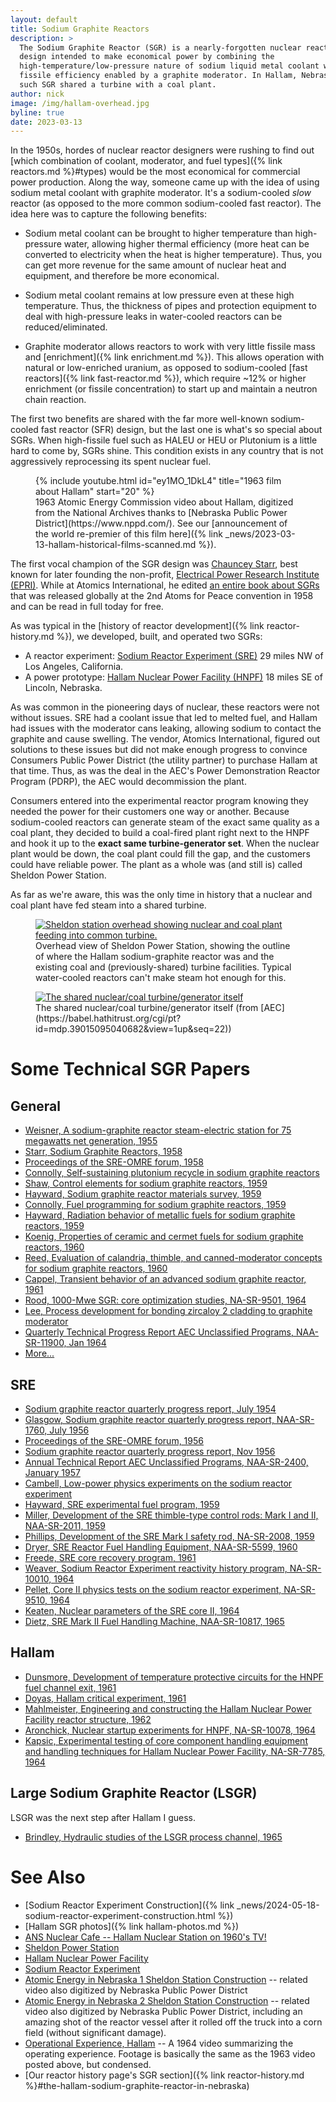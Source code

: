 ```yaml
---
layout: default
title: Sodium Graphite Reactors
description: >
  The Sodium Graphite Reactor (SGR) is a nearly-forgotten nuclear reactor
  design intended to make economical power by combining the
  high-temperature/low-pressure nature of sodium liquid metal coolant with the
  fissile efficiency enabled by a graphite moderator. In Hallam, Nebraska, one
  such SGR shared a turbine with a coal plant.
author: nick
image: /img/hallam-overhead.jpg
byline: true
date: 2023-03-13
---
```


<div class="row">
<div class="col-md-8" markdown="1">

In the 1950s, hordes of nuclear reactor designers were rushing to find out
[which combination of coolant, moderator, and fuel types]({% link reactors.md
%}#types) would be the most economical for commercial power production. Along
the way, someone came up with the idea of using sodium metal coolant with
graphite moderator. It's a sodium-cooled _slow_ reactor (as opposed to the more
common sodium-cooled fast reactor). The idea here was to capture the following
benefits:

- Sodium metal coolant can be brought to higher temperature than high-pressure water,
  allowing higher thermal efficiency (more heat can be converted to electricity when
  the heat is higher temperature). Thus, you can get more revenue for the same amount
  of nuclear heat and equipment, and therefore be more economical.

- Sodium metal coolant remains at low pressure even at these high temperature. Thus,
  the thickness of pipes and protection equipment to deal with high-pressure
  leaks in water-cooled reactors can be reduced/eliminated.

- Graphite moderator allows reactors to work with very little fissile mass
  and [enrichment]({% link enrichment.md %}).
  This allows operation with natural or low-enriched uranium, as opposed to
  sodium-cooled [fast reactors]({% link fast-reactor.md %}), which require ~12% or higher
  enrichment (or fissile concentration) to start up and maintain a neutron chain reaction.

The first two benefits are shared with the far more well-known sodium-cooled fast reactor
(SFR) design, but the last one is what's so special about SGRs. When high-fissile fuel such
as HALEU or HEU or Plutonium is a little hard to come by, SGRs shine. This condition exists
in any country that is not aggressively reprocessing its spent nuclear fuel.

<figure>
<div class="ratio ratio-16x9">
{% include youtube.html id="ey1MO_1DkL4" title="1963 film about Hallam" start="20" %}
</div>
<figcaption markdown="1">1963 Atomic Energy Commission video about Hallam,
digitized from the National Archives thanks to  [Nebraska Public Power
District](https://www.nppd.com/). See our [announcement of the world re-premier
of this film here]({% link _news/2023-03-13-hallam-historical-films-scanned.md %}).
</figcaption> 
</figure>

The first vocal champion of the SGR design was [Chauncey
Starr](https://en.wikipedia.org/wiki/Chauncey_Starr), best known for later
founding the non-profit, [Electrical Power Research Institute
(EPRI)](https://en.wikipedia.org/wiki/Electric_Power_Research_Institute). While
at Atomics International, he edited [an entire book about
SGRs](https://babel.hathitrust.org/cgi/pt?id=mdp.39015003993881&view=1up&seq=7)
that was released globally at the 2nd Atoms for Peace convention in 1958 and can
be read in full today for free.

As was typical in the [history of reactor development]({% link reactor-history.md
%}), we developed, built, and operated two SGRs:

- A reactor experiment: [Sodium Reactor Experiment
  (SRE)](https://en.wikipedia.org/wiki/Sodium_Reactor_Experiment) 29 miles NW of
  Los Angeles, California.
- A power prototype: [Hallam Nuclear Power Facility
  (HNPF)](https://en.wikipedia.org/wiki/Hallam_Nuclear_Power_Facility) 18 miles SE
  of Lincoln, Nebraska.

As was common in the pioneering days of nuclear, these reactors were not without
issues. SRE had a coolant issue that led to melted fuel, and Hallam had issues
with the moderator cans leaking, allowing sodium to contact the graphite and
cause swelling. The vendor, Atomics International, figured out solutions to
these issues but did not make enough progress to convince Consumers Public Power
District (the utility partner) to purchase Hallam at that time. Thus, as was
the deal in the AEC's Power Demonstration Reactor Program (PDRP), the AEC would
decommission the plant.

Consumers entered into the experimental reactor program knowing they needed the
power for their customers one way or another. Because sodium-cooled reactors can
generate steam of the exact same quality as a coal plant, they decided to build
a coal-fired plant right next to the HNPF and hook it up to the **exact same
turbine-generator set**. When the nuclear plant would be down, the coal plant
could fill the gap, and the customers could have reliable power. The plant
as a whole was (and still is) called Sheldon Power Station.

As far as we're aware, this was the only time in history that a nuclear and coal
plant have fed steam into a shared turbine.

<figure>
  <a href="/img/hallam-overhead.jpg">
  <img src="/img/hallam-overhead.jpg" alt="Sheldon station overhead showing nuclear and coal plant feeding into common turbine." class="img img-fluid center-block"></a>
   <figcaption markdown="1">Overhead view of Sheldon Power Station, showing the
   outline of where the Hallam sodium-graphite reactor was and the existing coal
   and (previously-shared) turbine facilities. Typical water-cooled reactors can't make 
   steam hot enough for this.
</figcaption> 
</figure>

<figure>
  <a href="/img/Hallam-turbine-generator.jpg">
  <img src="/img/Hallam-turbine-generator.jpg" alt="The shared nuclear/coal turbine/generator itself" class="img img-fluid center-block"></a>
   <figcaption markdown="1">The shared nuclear/coal turbine/generator itself (from [AEC](https://babel.hathitrust.org/cgi/pt?id=mdp.39015095040682&view=1up&seq=22))
</figcaption> 
</figure>

# Some Technical SGR Papers

## General

- [Weisner, A sodium-graphite reactor steam-electric station for 75 megawatts net
  generation, 1955](https://babel.hathitrust.org/cgi/pt?id=mdp.39015095000678)
- [Starr, Sodium Graphite Reactors, 1958](https://babel.hathitrust.org/cgi/pt?id=mdp.39015003993881&seq=7)
- [Proceedings of the SRE-OMRE forum,
  1958](https://babel.hathitrust.org/cgi/pt?id=mdp.39015095054634)
- [Connolly, Self-sustaining plutonium recycle in sodium graphite reactors](https://babel.hathitrust.org/cgi/pt?id=mdp.39015095002765)
- [Shaw, Control elements for sodium graphite reactors, 1959](https://babel.hathitrust.org/cgi/pt?id=mdp.39015095100593)
- [Hayward, Sodium graphite reactor materials survey, 1959](https://babel.hathitrust.org/cgi/pt?id=mdp.39015095002849)
- [Connolly, Fuel programming for sodium graphite reactors,
  1959](https://babel.hathitrust.org/cgi/pt?id=mdp.39015095002872)
- [Hayward, Radiation behavior of metallic fuels for sodium graphite reactors, 1959](https://babel.hathitrust.org/cgi/pt?id=mdp.39015095002401)
- [Koenig, Properties of ceramic and cermet fuels for sodium graphite reactors, 1960](https://babel.hathitrust.org/cgi/pt?id=mdp.39015095002716)
- [Reed, Evaluation of calandria, thimble, and canned-moderator concepts for
  sodium graphite reactors,
  1960](https://babel.hathitrust.org/cgi/pt?id=mdp.39015095002476)
- [Cappel, Transient behavior of an advanced sodium graphite reactor,
  1961](https://babel.hathitrust.org/cgi/pt?id=mdp.39015095002682)
- [Rood, 1000-Mwe SGR: core optimization studies, NA-SR-9501,
  1964](https://catalog.hathitrust.org/Record/100902310)
- [Lee, Process development for bonding zircaloy 2 cladding to graphite
  moderator](https://babel.hathitrust.org/cgi/pt?id=mdp.39015095164318)
- [Quarterly Technical Progress Report AEC Unclassified Programs, NAA-SR-11900, Jan 1964](https://babel.hathitrust.org/cgi/pt?id=mdp.39015095256460&seq=3)
- [More...](https://catalog.hathitrust.org/Search/Home?lookfor=%22%20Sodium%20graphite%20reactors%22&type=subject&inst=)

## SRE

- [Sodium graphite reactor quarterly progress report, July 1954](https://babel.hathitrust.org/cgi/pt?id=mdp.39015095279033&seq=7)
- [Glasgow, Sodium graphite reactor quarterly progress report, NAA-SR-1760, July 1956](https://babel.hathitrust.org/cgi/pt?id=mdp.39015094999730&seq=3)
- [Proceedings of the SRE-OMRE forum,
  1956](https://babel.hathitrust.org/cgi/pt?id=coo.31924105638211&seq=5)
- [Sodium graphite reactor quarterly progress report, Nov
  1956](https://babel.hathitrust.org/cgi/pt?id=mdp.39015094999730&seq=9)
- [Annual Technical Report AEC Unclassified Programs, NAA-SR-2400, January 1957](https://babel.hathitrust.org/cgi/pt?id=chi.092034558&seq=3)
- [Cambell, Low-power physics experiments on the sodium reactor
  experiment](https://babel.hathitrust.org/cgi/pt?id=mdp.39015095002369)
- [Hayward, SRE experimental fuel program, 1959](https://babel.hathitrust.org/cgi/pt?id=mdp.39015095002427)
- [Miller, Development of the SRE thimble-type control rods: Mark I and II, NAA-SR-2011, 1959](https://catalog.hathitrust.org/Record/100902953)
- [Phillips, Development of the SRE Mark I safety rod, NA-SR-2008, 1959](https://catalog.hathitrust.org/Record/100902952?type%5B%5D=subject&lookfor%5B%5D=%22%20Sodium%20graphite%20reactors%22&ft=)
- [Dryer, SRE Reactor Fuel Handling Equipment, NAA-SR-5599,
  1960](https://babel.hathitrust.org/cgi/pt?id=mdp.39015095004399&seq4)
- [Freede, SRE core recovery program, 1961](https://babel.hathitrust.org/cgi/pt?id=mdp.39015095005073)
- [Weaver, Sodium Reactor Experiment reactivity history program, NA-SR-10010, 1964](https://catalog.hathitrust.org/Record/100902523)
- [Pellet, Core II physics tests on the sodium reactor experiment, NA-SR-9510,
  1964](https://catalog.hathitrust.org/Record/100902313)
- [Keaten, Nuclear parameters of the SRE core II, 1964](https://babel.hathitrust.org/cgi/pt?id=mdp.39015095001817)
- [Dietz, SRE Mark II Fuel Handling Machine, NAA-SR-10817,
  1965](https://babel.hathitrust.org/cgi/pt?id=umn.31951d03913177g&seq=3)

## Hallam

- [Dunsmore, Development of temperature protective circuits for the HNPF fuel
  channel exit, 1961](https://babel.hathitrust.org/cgi/pt?id=mdp.39015095004100)
- [Doyas, Hallam critical experiment,
  1961](https://babel.hathitrust.org/cgi/pt?id=mdp.39015095004373)
- [Mahlmeister, Engineering and constructing the Hallam Nuclear Power Facility
  reactor structure, 1962](https://babel.hathitrust.org/cgi/pt?id=mdp.39015095005941)
- [Aronchick, Nuclear startup experiments for HNPF, NA-SR-10078,
  1964](https://catalog.hathitrust.org/Record/100902524)
- [Kapsic, Experimental testing of core component handling equipment and
  handling techniques for Hallam Nuclear Power Facility, NA-SR-7785,
  1964](https://babel.hathitrust.org/cgi/pt?id=mdp.39015095005693)

## Large Sodium Graphite Reactor (LSGR)

LSGR was the next step after Hallam I guess.

- [Brindley, Hydraulic studies of the LSGR process channel, 1965](https://babel.hathitrust.org/cgi/pt?id=mdp.39015095006758&seq=1)

# See Also

- [Sodium Reactor Experiment Construction]({% link _news/2024-05-18-sodium-reactor-experiment-construction.html %})
- [Hallam SGR photos]({% link hallam-photos.md %})
- [ANS Nuclear Cafe -- Hallam Nuclear Station on 1960's TV!](https://www.ans.org/news/article-2163/hallam-nuclear-station-on-1960s-tv/)
- [Sheldon Power Station](https://en.wikipedia.org/wiki/Sheldon_Power_Station)
- [Hallam Nuclear Power Facility](https://en.wikipedia.org/wiki/Hallam_Nuclear_Power_Facility)
- [Sodium Reactor Experiment](https://en.wikipedia.org/wiki/Sodium_Reactor_Experiment)
- [Atomic Energy in Nebraska 1 Sheldon Station Construction](https://www.youtube.com/watch?v=gV9FjSIEKUo) --
  related video also digitized by Nebraska Public Power District
- [Atomic Energy in Nebraska 2 Sheldon Station Construction](https://www.youtube.com/watch?v=hd7CJvZ6ZAg) --
  related video also digitized by Nebraska Public Power District, including an amazing shot of the reactor
  vessel after it rolled off the truck into a corn field (without significant damage).
- [Operational Experience, Hallam](https://www.youtube.com/watch?v=H1kazdkkB5o) -- A 1964 video
  summarizing the operating experience. Footage is
  basically the same as the 1963 video posted above, but condensed.
- [Our reactor history page's SGR section]({% link reactor-history.md %}#the-hallam-sodium-graphite-reactor-in-nebraska)

</div>
</div>
